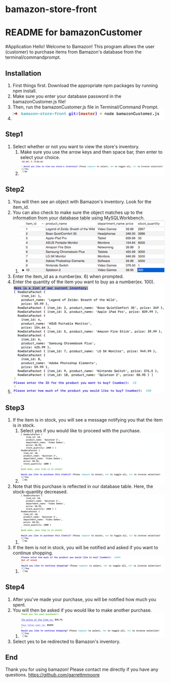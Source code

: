 # bamazon-store-front

# README for bamazonCustomer

#Application
Hello! Welcome to Bamazon! This program allows the user (customer) to purchase items from Bamazon's database
from the terminal/commandprompt.


## Installation
1. First things first. Download the appropriate npm packages by running npm install.
2. Make sure you enter your database password in the bamazonCustomer.js file!
3. Then, run the bamazonCustomer.js file in Terminal/Command Prompt.
4. ![npm-terminal](/images/npm-terminal.png)

## Step1
1. Select whether or not you want to view the store's inventory.
    1. Make sure you use the arrow keys and then space bar, then enter to select your choice.
    2. ![initial-selection](/images/initial-selection.png)

## Step2
1. You will then see an object with Bamazon's inventory. Look for the item_id.
2. You can also check to make sure the object matches up to the information from your database table using MySQLWorkbench.
    1. ![initial-table](/images/initial-table.png)
1. Enter the item_id as a number(ex. 6) when prompted.
2. Enter the quantity of the item you want to buy as a number(ex. 100).
3. ![view-inventory](/images/view-inventory.png)

## Step3
1. If the item is in stock, you will see a message notifying you that the item is in stock.
    1. Select yes if you would like to proceed with the purchase.
    2. ![purchase](/images/purchase.png)
2. Note that this purchase is reflected in our database table. Here, the stock-quantity decreased.
    1. ![updated-table](/images/purchase.png)
3. If the item is not in stock, you will be notified and asked if you want to continue shopping.
    1. ![no-stock](/images/no-stock.png)

## Step4
1. After you've made your purchase, you will be notified how much you spent.
2. You will then be asked if you would like to make another purchase.
    1. ![completed-purchase](/images/completed-purchase.png)
3. Select yes to be redirected to Bamazon's inventory.

## End
Thank you for using bamazon! Please contact me directly if you have any questions.
https://github.com/garrettmmoore
